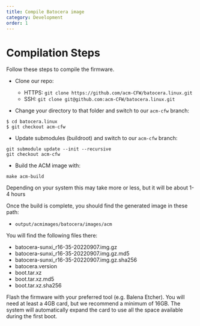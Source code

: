 ```yaml
---
title: Compile Batocera image
category: Development
order: 1
---
```


# Compilation Steps

Follow these steps to compile the firmware.

- Clone our repo:
  - HTTPS: ```git clone https://github.com/acm-CFW/batocera.linux.git```
  - SSH: ```git clone git@github.com:acm-CFW/batocera.linux.git```

- Change your directory to that folder and switch to our ```acm-cfw``` branch:
```
$ cd batocera.linux
$ git checkout acm-cfw
```
- Update submodules (buildroot) and switch to our ```acm-cfw``` branch:
```
git submodule update --init --recursive
git checkout acm-cfw
```

- Build the ACM image with:
```
make acm-build
```

Depending on your system this may take more or less, but it will be about 1-4 hours

Once the build is complete, you should find the generated image in these path:
* ```output/acmimages/batocera/images/acm```

You will find the following files there:
- batocera-sunxi_r16-35-20220907.img.gz
- batocera-sunxi_r16-35-20220907.img.gz.md5
- batocera-sunxi_r16-35-20220907.img.gz.sha256
- batocera.version
- boot.tar.xz
- boot.tar.xz.md5
- boot.tar.xz.sha256

Flash the firmware with your preferred tool (e.g. Balena Etcher). You will need at least a 4GB card, but we recommend a minimum of 16GB. The system will automatically expand the card to use all the space available during the first boot.

